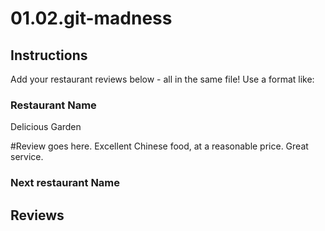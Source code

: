 # 01.02.git-madness

## Instructions

Add your restaurant reviews below - all in the same file! Use a format like:

### Restaurant Name
Delicious Garden

#Review goes here.
Excellent Chinese food, at a reasonable price. Great service. 

### Next restaurant Name



## Reviews
